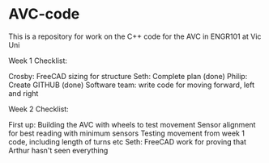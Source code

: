 # AVC-code
This is a repository for work on the C++ code for the AVC in ENGR101 at Vic Uni

Week 1 Checklist:

Crosby: FreeCAD sizing for structure
Seth: Complete plan (done)
Philip: Create GITHUB (done)
Software team: write code for moving forward, left and right

Week 2 Checklist:

First up: Building the AVC with wheels to test movement
Sensor alignment for best reading with minimum sensors
Testing movement from week 1 code, including length of turns etc
Seth: FreeCAD work for proving that Arthur hasn't seen everything

